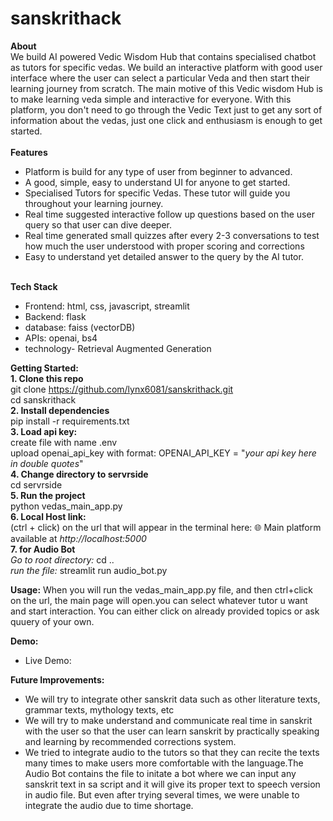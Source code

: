 # sanskrithack
**About** <br>
We build AI powered Vedic Wisdom Hub that contains specialised chatbot as tutors for specific vedas. We build an interactive platform with good user interface where the user can select a particular Veda and then start their learning journey from scratch. The main motive of this Vedic wisdom Hub is to make learning veda simple and interactive for everyone. With this platform, you don't need to go through the Vedic Text just to get any sort of information about the vedas, just one click and enthusiasm is enough to get started. <br> <br>
**Features**
- Platform is build for any type of user from beginner to advanced.
- A good, simple, easy to understand UI for anyone to get started.
- Specialised Tutors for specific Vedas. These tutor will guide you throughout your learning journey.
- Real time suggested interactive follow up questions based on the user query so that user can dive deeper.
- Real time generated small quizzes after every 2-3 conversations to test how much the user understood with proper scoring and corrections
- Easy to understand yet detailed answer to the query by the AI tutor.
<br><br>

**Tech Stack**
-  Frontend: html, css, javascript, streamlit
-  Backend: flask
-  database: faiss (vectorDB)
-  APIs: openai, bs4
-  technology- Retrieval Augmented Generation

**Getting Started:** <br>
**1. Clone this repo** <br>
git clone https://github.com/lynx6081/sanskrithack.git<br>
cd sanskrithack <br>
**2. Install dependencies** <br>
pip install -r requirements.txt <br>
**3. Load api key:** <br>
create file with name .env <br>
upload openai_api_key with format: OPENAI_API_KEY = "*your api key here in double quotes*" <br>
**4. Change directory to servrside** <br>
cd servrside <br>
**5. Run the project** <br>
python vedas_main_app.py <br>
**6. Local Host link:** <br>
(ctrl + click) on the url that will appear in the terminal here: 🌐 Main platform available at *http://localhost:5000* <br>
**7. for Audio Bot**<br>
*Go to root directory:* cd .. <br>
*run the file:* streamlit run audio_bot.py <br>

**Usage:** 
When you will run the vedas_main_app.py file, and then ctrl+click on the url, the main page will open.you can select whatever tutor u want and start interaction. You can either click on already provided topics or ask quuery of your own. <br>

**Demo:**
- Live Demo:

**Future Improvements:** <br>
- We will try to integrate other sanskrit data such as other literature texts, grammar texts, mythology texts, etc
- We will try to make understand and communicate real time in sanskrit with the user so that the user can learn sanskrit by practically speaking and learning by recommended corrections system.
- We tried to integrate audio to the tutors so that they can recite the texts many times to make users more comfortable with the language.The Audio Bot contains the file to initate a bot where we can input any sanskrit text in sa script and it will give its proper text to speech version in audio file. But even after trying several times, we were unable to integrate the audio due to time shortage.










  

  

  
